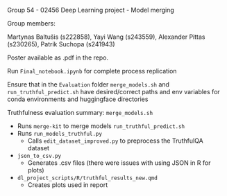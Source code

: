 Group 54 - 02456 Deep Learning project - Model merging

Group members:

Martynas Baltušis (s222858), Yayi Wang (s243559), Alexander Pittas (s230265), Patrik Suchopa (s241943)

Poster available as .pdf in the repo.

Run `Final_notebook.ipynb` for complete process replication

Ensure that in the `Evaluation` folder `merge_models.sh` and `run_truthful_predict.sh` have desired/correct paths and env variables for conda environments and huggingface directories
 
Truthfulness evaluation summary:
`merge_models.sh`
   - Runs `merge-kit` to merge models
`run_truthful_predict.sh`
  - Runs `run_models_truthful.py`
    - Calls `edit_dataset_improved.py` to preprocess the TruthfulQA dataset
- `json_to_csv.py`
  - Generates .csv files (there were issues with using JSON in R for plots)
- `dl_project_scripts/R/truthful_results_new.qmd`
  - Creates plots used in report
  
